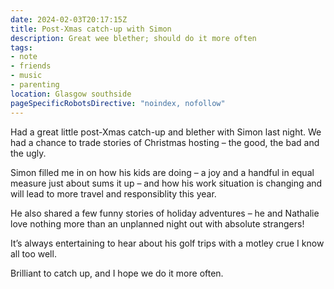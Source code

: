 ```yaml
---
date: 2024-02-03T20:17:15Z
title: Post-Xmas catch-up with Simon
description: Great wee blether; should do it more often
tags:
- note
- friends
- music
- parenting
location: Glasgow southside
pageSpecificRobotsDirective: "noindex, nofollow"
---
```

Had a great little post-Xmas catch-up and blether with Simon last night. We had a chance to trade stories of Christmas hosting – the good, the bad and the ugly.

Simon filled me in on how his kids are doing – a joy and a handful in equal measure just about sums it up – and how his work situation is changing and will lead to more travel and responsiblity this year.

He also shared a few funny stories of holiday adventures – he and Nathalie love nothing more than an unplanned night out with absolute strangers!

It’s always entertaining to hear about his golf trips with a motley crue I know all too well.

Brilliant to catch up, and I hope we do it more often.
